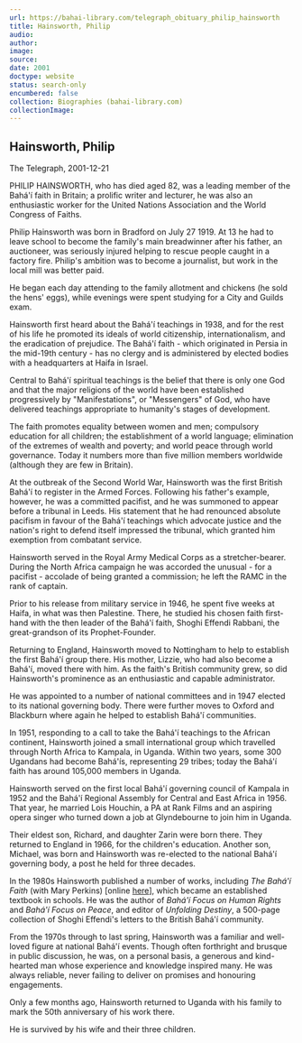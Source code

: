 ```yaml
---
url: https://bahai-library.com/telegraph_obituary_philip_hainsworth
title: Hainsworth, Philip
audio: 
author: 
image: 
source: 
date: 2001
doctype: website
status: search-only
encumbered: false
collection: Biographies (bahai-library.com)
collectionImage: 
---
```



## Hainsworth, Philip

The Telegraph, 2001-12-21


PHILIP HAINSWORTH, who has died aged 82, was a leading member of the Bahá'í faith in Britain; a prolific writer and lecturer, he was also an enthusiastic worker for the United Nations Association and the World Congress of Faiths.

Philip Hainsworth was born in Bradford on July 27 1919. At 13 he had to leave school to become the family's main breadwinner after his father, an auctioneer, was seriously injured helping to rescue people caught in a factory fire. Philip's ambition was to become a journalist, but work in the local mill was better paid.

He began each day attending to the family allotment and chickens (he sold the hens' eggs), while evenings were spent studying for a City and Guilds exam.

Hainsworth first heard about the Bahá'í teachings in 1938, and for the rest of his life he promoted its ideals of world citizenship, internationalism, and the eradication of prejudice. The Bahá'í faith - which originated in Persia in the mid-19th century - has no clergy and is administered by elected bodies with a headquarters at Haifa in Israel.

Central to Bahá'í spiritual teachings is the belief that there is only one God and that the major religions of the world have been established progressively by "Manifestations", or "Messengers" of God, who have delivered teachings appropriate to humanity's stages of development.

The faith promotes equality between women and men; compulsory education for all children; the establishment of a world language; elimination of the extremes of wealth and poverty; and world peace through world governance. Today it numbers more than five million members worldwide (although they are few in Britain).

At the outbreak of the Second World War, Hainsworth was the first British Bahá'í to register in the Armed Forces. Following his father's example, however, he was a committed pacifist, and he was summoned to appear before a tribunal in Leeds. His statement that he had renounced absolute pacifism in favour of the Bahá'í teachings which advocate justice and the nation's right to defend itself impressed the tribunal, which granted him exemption from combatant service.

Hainsworth served in the Royal Army Medical Corps as a stretcher-bearer. During the North Africa campaign he was accorded the unusual - for a pacifist - accolade of being granted a commission; he left the RAMC in the rank of captain.

Prior to his release from military service in 1946, he spent five weeks at Haifa, in what was then Palestine. There, he studied his chosen faith first-hand with the then leader of the Bahá'í faith, Shoghi Effendi Rabbani, the great-grandson of its Prophet-Founder.

Returning to England, Hainsworth moved to Nottingham to help to establish the first Bahá'í group there. His mother, Lizzie, who had also become a Bahá'í, moved there with him. As the faith's British community grew, so did Hainsworth's prominence as an enthusiastic and capable administrator.

He was appointed to a number of national committees and in 1947 elected to its national governing body. There were further moves to Oxford and Blackburn where again he helped to establish Bahá'í communities.

In 1951, responding to a call to take the Bahá'í teachings to the African continent, Hainsworth joined a small international group which travelled through North Africa to Kampala, in Uganda. Within two years, some 300 Ugandans had become Bahá'ís, representing 29 tribes; today the Bahá'í faith has around 105,000 members in Uganda.

Hainsworth served on the first local Bahá'í governing council of Kampala in 1952 and the Bahá'í Regional Assembly for Central and East Africa in 1956. That year, he married Lois Houchin, a PA at Rank Films and an aspiring opera singer who turned down a job at Glyndebourne to join him in Uganda.

Their eldest son, Richard, and daughter Zarin were born there. They returned to England in 1966, for the children's education. Another son, Michael, was born and Hainsworth was re-elected to the national Bahá'í governing body, a post he held for three decades.

In the 1980s Hainsworth published a number of works, including _The Bahá'í Faith_ (with Mary Perkins) \[online [here](http://bahai-library.com/perkins_hainsworth_bahai_faith)\], which became an established textbook in schools. He was the author of _Bahá'í Focus on Human Rights_ and _Bahá'í Focus on Peace_, and editor of _Unfolding Destiny_, a 500-page collection of Shoghi Effendi's letters to the British Bahá'í community.

From the 1970s through to last spring, Hainsworth was a familiar and well-loved figure at national Bahá'í events. Though often forthright and brusque in public discussion, he was, on a personal basis, a generous and kind-hearted man whose experience and knowledge inspired many. He was always reliable, never failing to deliver on promises and honouring engagements.

Only a few months ago, Hainsworth returned to Uganda with his family to mark the 50th anniversary of his work there.

He is survived by his wife and their three children.